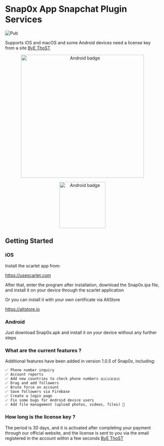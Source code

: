 # Snap0x App Snapchat Plugin Services

![Pub]( https://img.shields.io/badge/Snapchat-Snap0x-yellow)

Supports iOS and macOS and some Android devices need a license key from a site 
[ByE ThoST](https://bye-thost.com/product/snap0x-ios-android/) 


<p align="center">
  <img src="https://c.top4top.io/p_2787253zr1.jpg" alt="Android badge" style="margin:auto" width="400" 
height="400">
</p>

<p align="center">
  <img src="https://b.top4top.io/p_2787ocm521.jpg" alt="Android badge" style="margin:auto" width="150" 
height="150">
</p>


## Getting Started

### iOS

Install the scarlet app from:

https://usescarlet.com

After that, enter the program after installation, download the Snap0x.ipa file, and install it on your device through the scarlet application

Or you can install it with your own certificate via AltStore

https://altstore.io


### Android

Just download Snap0x.apk and install it on your device without any further steps

### What are the current features ?

Additional features have been added in version 1.0.5 of Snap0x, including:

```
✅ Phone number inquiry
✅ Account reports
✅ Add new countries to check phone numbers 🇶🇦🇴🇲🇧🇭
✅ Drag and add followers
✅ Brute force on account
✅ Save followers via Firebase
✅ Create a login page
✅ Fix some bugs for Android device users
✅ Add file management (upload photos, videos, files) 🎉
```
### How long is the license key ?

The period is 30 days, and it is activated after completing your payment through our official website, and the license is sent to you via the email registered in the account within a few seconds [ByE ThoST](https://bye-thost.com/product/snap0x-ios-android/) 

